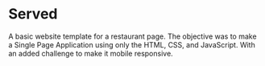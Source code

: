 # Served
A basic website template for a restaurant page. The objective was to make a Single Page Application using only the HTML, CSS, and JavaScript. With an added challenge to make it mobile responsive.
